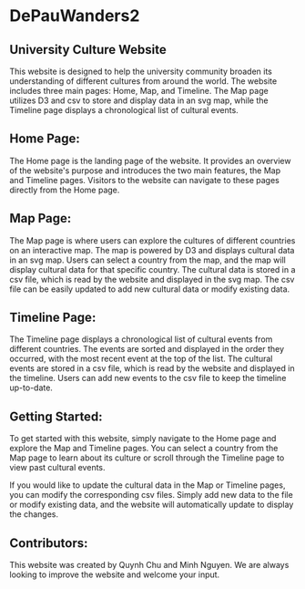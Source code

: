 # DePauWanders2
## University Culture Website
This website is designed to help the university community broaden its understanding of different cultures from around the world. 
The website includes three main pages: Home, Map, and Timeline. The Map page utilizes D3 and csv to store and display data in an svg map, 
while the Timeline page displays a chronological list of cultural events.

## Home Page: 
The Home page is the landing page of the website. 
It provides an overview of the website's purpose and introduces the two main features, 
the Map and Timeline pages. Visitors to the website can navigate to these pages directly from the Home page.

## Map Page: 
The Map page is where users can explore the cultures of different countries on an interactive map. 
The map is powered by D3 and displays cultural data in an svg map. 
Users can select a country from the map, and the map will display cultural data for that specific country.
The cultural data is stored in a csv file, which is read by the website and displayed in the svg map. 
The csv file can be easily updated to add new cultural data or modify existing data.

## Timeline Page: 
The Timeline page displays a chronological list of cultural events from different countries. 
The events are sorted and displayed in the order they occurred, with the most recent event at the top of the list.
The cultural events are stored in a csv file, which is read by the website and displayed in the timeline. 
Users can add new events to the csv file to keep the timeline up-to-date.

## Getting Started: 
To get started with this website, simply navigate to the Home page and explore the Map and Timeline pages. 
You can select a country from the Map page to learn about its culture or scroll through the Timeline page to view past cultural events.

If you would like to update the cultural data in the Map or Timeline pages, you can modify the corresponding csv files. 
Simply add new data to the file or modify existing data, and the website will automatically update to display the changes.

## Contributors: 
This website was created by Quynh Chu and Minh Nguyen. We are always looking to improve the website and welcome your input.
